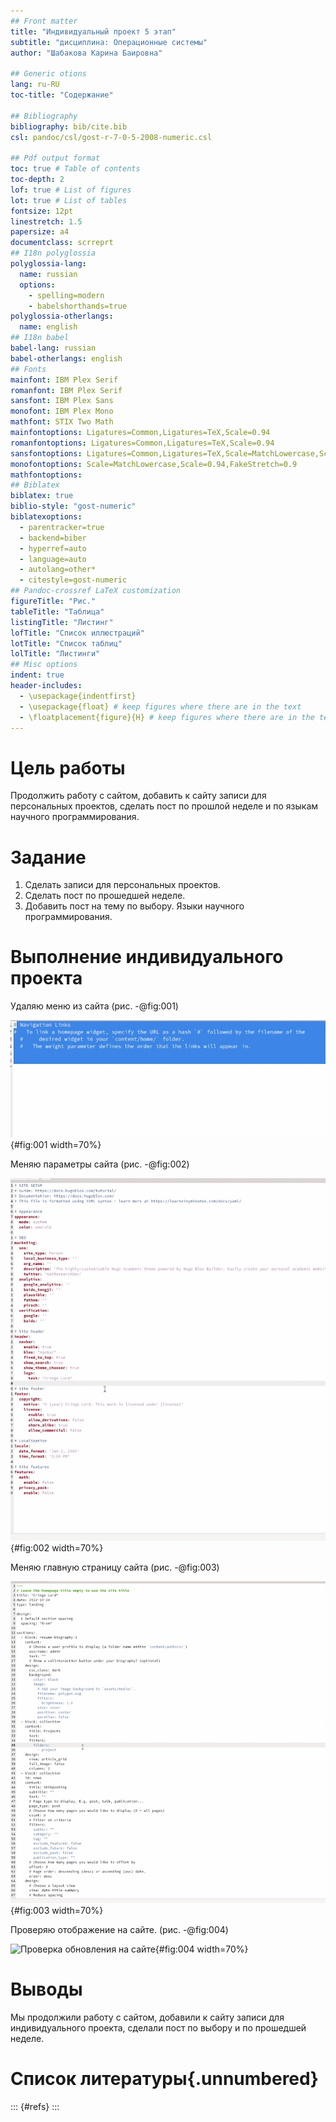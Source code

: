 ```yaml
---
## Front matter
title: "Индивидуальный проект 5 этап"
subtitle: "дисциплина: Операционные системы"
author: "Шабакова Карина Баировна"

## Generic otions
lang: ru-RU
toc-title: "Содержание"

## Bibliography
bibliography: bib/cite.bib
csl: pandoc/csl/gost-r-7-0-5-2008-numeric.csl

## Pdf output format
toc: true # Table of contents
toc-depth: 2
lof: true # List of figures
lot: true # List of tables
fontsize: 12pt
linestretch: 1.5
papersize: a4
documentclass: scrreprt
## I18n polyglossia
polyglossia-lang:
  name: russian
  options:
	- spelling=modern
	- babelshorthands=true
polyglossia-otherlangs:
  name: english
## I18n babel
babel-lang: russian
babel-otherlangs: english
## Fonts
mainfont: IBM Plex Serif
romanfont: IBM Plex Serif
sansfont: IBM Plex Sans
monofont: IBM Plex Mono
mathfont: STIX Two Math
mainfontoptions: Ligatures=Common,Ligatures=TeX,Scale=0.94
romanfontoptions: Ligatures=Common,Ligatures=TeX,Scale=0.94
sansfontoptions: Ligatures=Common,Ligatures=TeX,Scale=MatchLowercase,Scale=0.94
monofontoptions: Scale=MatchLowercase,Scale=0.94,FakeStretch=0.9
mathfontoptions:
## Biblatex
biblatex: true
biblio-style: "gost-numeric"
biblatexoptions:
  - parentracker=true
  - backend=biber
  - hyperref=auto
  - language=auto
  - autolang=other*
  - citestyle=gost-numeric
## Pandoc-crossref LaTeX customization
figureTitle: "Рис."
tableTitle: "Таблица"
listingTitle: "Листинг"
lofTitle: "Список иллюстраций"
lotTitle: "Список таблиц"
lolTitle: "Листинги"
## Misc options
indent: true
header-includes:
  - \usepackage{indentfirst}
  - \usepackage{float} # keep figures where there are in the text
  - \floatplacement{figure}{H} # keep figures where there are in the text
---
```


# Цель работы

Продолжить работу с сайтом, добавить к сайту записи для персональных проектов, сделать пост по прошлой неделе и по языкам научного программирования.

# Задание

1. Сделать записи для персональных проектов.
2. Сделать пост по прошедшей неделе.
3. Добавить пост на тему по выбору. Языки научного программирования.

# Выполнение индивидуального проекта

Удаляю меню из сайта (рис. -@fig:001)

![Конфигурация меню](image/1.jpg){#fig:001 width=70%}

Меняю параметры сайта (рис. -@fig:002)

![Конфигурация параметров](image/2.jpg){#fig:002 width=70%}

Меняю главную страницу сайта (рис. -@fig:003)

![Конфигурация главной страницы](image/3.jpg){#fig:003 width=70%}

Проверяю отображение на сайте. (рис. -@fig:004)

![Проверка обновления на сайте](image/4.jpg){#fig:004 width=70%}

# Выводы

Мы продолжили работу с сайтом, добавили к сайту записи для индивидуального проекта, сделали пост по выбору и по прошедшей неделе.

# Список литературы{.unnumbered}

::: {#refs}
:::

